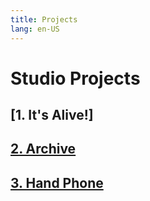 ```yaml
---
title: Projects
lang: en-US
---
```


# Studio Projects

## [1. It's Alive!]

## [2. Archive](./project-2-disabled)

## [3. Hand Phone](./project-3-disabled)
